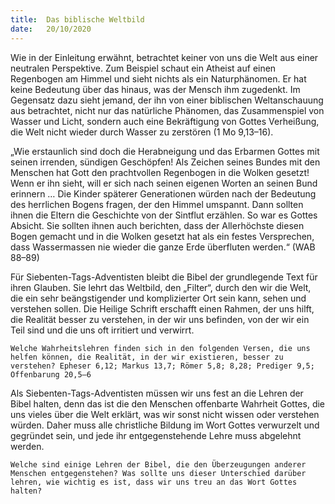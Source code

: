 ```yaml
---
title:  Das biblische Weltbild
date:   20/10/2020
---
```


Wie in der Einleitung erwähnt, betrachtet keiner von uns die Welt aus einer neutralen Perspektive. Zum Beispiel schaut ein Atheist auf einen Regenbogen am Himmel und sieht nichts als ein Naturphänomen. Er hat keine Bedeutung über das hinaus, was der Mensch ihm zugedenkt. Im Gegensatz dazu sieht jemand, der ihn von einer biblischen Weltanschauung aus betrachtet, nicht nur das natürliche Phänomen, das Zusammenspiel von Wasser und Licht, sondern auch eine Bekräftigung von Gottes Verheißung, die Welt nicht wieder durch Wasser zu zerstören (1 Mo 9,13–16).

„Wie erstaunlich sind doch die Herabneigung und das Erbarmen Gottes mit seinen irrenden, sündigen Geschöpfen! Als Zeichen seines Bundes mit den Menschen hat Gott den prachtvollen Regenbogen in die Wolken gesetzt! Wenn er ihn sieht, will er sich nach seinen eigenen Worten an seinen Bund erinnern … Die Kinder späterer Generationen würden nach der Bedeutung des herrlichen Bogens fragen, der den Himmel umspannt. Dann sollten ihnen die Eltern die Geschichte von der Sintflut erzählen. So war es Gottes Absicht. Sie sollten ihnen auch berichten, dass der Allerhöchste diesen Bogen gemacht und in die Wolken gesetzt hat als ein festes Versprechen, dass Wassermassen nie wieder die ganze Erde überfluten werden.“ (WAB 88–89)

Für Siebenten-Tags-Adventisten bleibt die Bibel der grundlegende Text für ihren Glauben. Sie lehrt das Weltbild, den „Filter“, durch den wir die Welt, die ein sehr beängstigender und komplizierter Ort sein kann, sehen und verstehen sollen. Die Heilige Schrift erschafft einen Rahmen, der uns hilft, die Realität besser zu verstehen, in der wir uns befinden, von der wir ein Teil sind und die uns oft irritiert und verwirrt.

`Welche Wahrheitslehren finden sich in den folgenden Versen, die uns helfen können, die Realität, in der wir existieren, besser zu verstehen? Epheser 6,12; Markus 13,7; Römer 5,8; 8,28; Prediger 9,5; Offenbarung 20,5–6`

Als Siebenten-Tags-Adventisten müssen wir uns fest an die Lehren der Bibel halten, denn das ist die den Menschen offenbarte Wahrheit Gottes, die uns vieles über die Welt erklärt, was wir sonst nicht wissen oder verstehen würden. Daher muss alle christliche Bildung im Wort Gottes verwurzelt und gegründet sein, und jede ihr entgegenstehende Lehre muss abgelehnt werden.

`Welche sind einige Lehren der Bibel, die den Überzeugungen anderer Menschen entgegenstehen? Was sollte uns dieser Unterschied darüber lehren, wie wichtig es ist, dass wir uns treu an das Wort Gottes halten?`